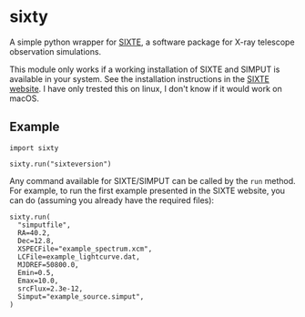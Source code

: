 # sixty
A simple python wrapper for [SIXTE](https://www.sternwarte.uni-erlangen.de/research/sixte/index.php), a software package for X-ray telescope observation simulations.

This module only works if a working installation of SIXTE and SIMPUT is available in your system. See the installation instructions in the [SIXTE website](https://www.sternwarte.uni-erlangen.de/research/sixte/simulation.php). I have only trested this on linux, I don't know if it would work on macOS.


Example
-------
```
import sixty

sixty.run("sixteversion")
```

Any command available for SIXTE/SIMPUT can be called by the `run` method. For example, to run the first example presented in the SIXTE website, you can do (assuming you already have the required files):
```
sixty.run(
  "simputfile",
  RA=40.2,
  Dec=12.8,
  XSPECFile="example_spectrum.xcm",
  LCFile=example_lightcurve.dat,
  MJDREF=50800.0,
  Emin=0.5,
  Emax=10.0,
  srcFlux=2.3e-12,
  Simput="example_source.simput",
)
```
